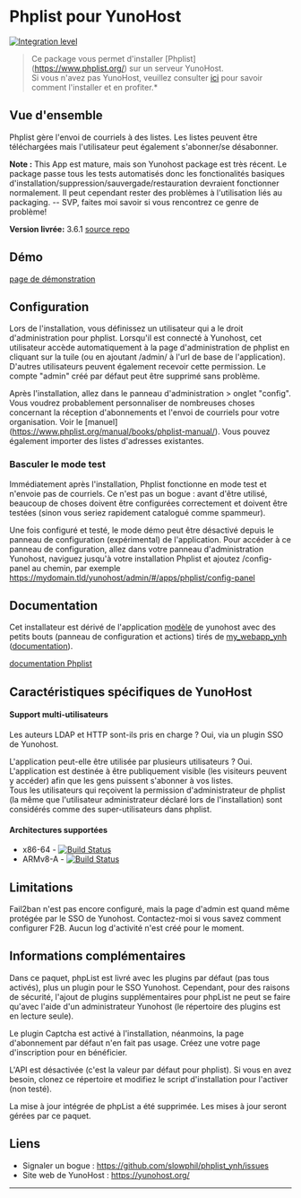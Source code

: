 # Phplist pour YunoHost

[![Integration level](https://dash.yunohost.org/integration/phplist.svg)](https://dash.yunohost.org/appci/app/phplist)

> Ce package vous permet d'installer [Phplist] (https://www.phplist.org/) sur un serveur YunoHost.  
Si vous n'avez pas YunoHost, veuillez consulter [ici](https://yunohost.org/#/install) pour savoir comment l'installer et en profiter.*

## Vue d'ensemble

Phplist gère l'envoi de courriels à des listes. Les listes peuvent être téléchargées mais l'utilisateur peut également s'abonner/se désabonner.

**Note :** This App est mature, mais son Yunohost package est très récent. Le package passe tous les tests automatisés donc les fonctionalités basiques d'installation/suppression/sauvergade/restauration devraient fonctionner normalement. Il peut cependant rester des problèmes à l'utilisation liés au packaging. -- SVP, faites moi savoir si vous rencontrez ce genre de problème!

**Version livrée:** 3.6.1
[source repo](https://github.com/phpList/phplist3)

## Démo
[page de démonstration](https://www.phplist.org/demo/)

## Configuration
Lors de l'installation, vous définissez un utilisateur qui a le droit d'administration pour phplist. Lorsqu'il est connecté à Yunohost, cet utilisateur accède automatiquement à la page d'administration de phplist en cliquant sur la tuile (ou en ajoutant /admin/ à l'url de base de l'application). D'autres utilisateurs peuvent également recevoir cette permission. Le compte "admin" créé par défaut peut être supprimé sans problème.

Après l'installation, allez dans le panneau d'administration > onglet "config". Vous voudrez probablement personnaliser de nombreuses choses concernant la réception d'abonnements et l'envoi de courriels pour votre organisation. Voir le [manuel] (https://www.phplist.org/manual/books/phplist-manual/). Vous pouvez également importer des listes d'adresses existantes.

### Basculer le mode test
Immédiatement après l'installation, Phplist fonctionne en mode test et n'envoie pas de courriels. Ce n'est pas un bogue : avant d'être utilisé, beaucoup de choses doivent être configurées correctement et doivent être testées (sinon vous seriez rapidement catalogué comme spammeur). 

Une fois configuré et testé, le mode démo peut être désactivé depuis le panneau de configuration (expérimental) de l'application.
Pour accéder à ce panneau de configuration, allez dans votre panneau d'administration Yunohost, naviguez jusqu'à votre installation Phplist et ajoutez /config-panel au chemin, par exemple
https://mydomain.tld/yunohost/admin/#/apps/phplist/config-panel 

## Documentation
Cet installateur est dérivé de l'application [modèle](https://github.com/YunoHost/example_ynh) de yunohost
avec des petits bouts (panneau de configuration et actions) tirés de [my_webapp_ynh](https://github.com/YunoHost-Apps/my_webapp_ynh) ([documentation](https://github.com/YunoHost/doc/blob/master/app_my_webapp.md)).

[documentation Phplist](https://www.phplist.org/)

## Caractéristiques spécifiques de YunoHost

#### Support multi-utilisateurs

Les auteurs LDAP et HTTP sont-ils pris en charge ? Oui, via un plugin SSO de Yunohost.

L'application peut-elle être utilisée par plusieurs utilisateurs ? Oui. L'application est destinée à être publiquement visible (les visiteurs peuvent y accéder) afin que les gens puissent s'abonner à vos listes.  
Tous les utilisateurs qui reçoivent la permission d'administrateur de phplist (la même que l'utilisateur administrateur déclaré lors de l'installation) sont considérés comme des super-utilisateurs dans phplist.

#### Architectures supportées
* x86-64 - [![Build Status](https://ci-apps.yunohost.org/ci/logs/phplist.svg)](https://ci-apps.yunohost.org/ci/apps/phplist/)
* ARMv8-A - [![Build Status](https://ci-apps-arm.yunohost.org/ci/logs/phplist.svg)](https://ci-apps-arm.yunohost.org/ci/apps/phplist/)

## Limitations
Fail2ban n'est pas encore configuré, mais la page d'admin est quand même protégée par le SSO de Yunohost. Contactez-moi si vous savez comment configurer F2B.
Aucun log d'activité n'est créé pour le moment.

## Informations complémentaires
Dans ce paquet, phpList est livré avec les plugins par défaut (pas tous activés), plus un plugin pour le SSO Yunohost. Cependant, pour des raisons de sécurité, l'ajout de plugins supplémentaires pour phpList ne peut se faire qu'avec l'aide d'un administrateur Yunohost (le répertoire des plugins est en lecture seule).

Le plugin Captcha est activé à l'installation, néanmoins, la page d'abonnement par défaut n'en fait pas usage. Créez une votre page d'inscription pour en bénéficier. 

L'API est désactivée (c'est la valeur par défaut pour phplist). Si vous en avez besoin, clonez ce répertoire et modifiez le script d'installation pour l'activer (non testé).

La mise à jour intégrée de phpList a été supprimée. Les mises à jour seront gérées par ce paquet.

## Liens

 * Signaler un bogue : https://github.com/slowphil/phplist_ynh/issues
 * Site web de YunoHost : https://yunohost.org/

---
